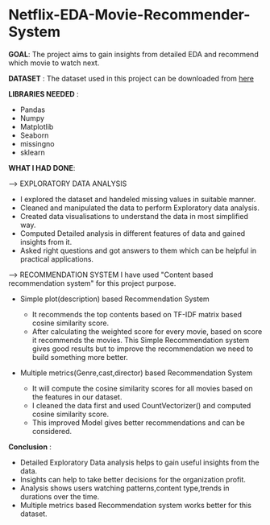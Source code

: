 # Netflix-EDA-Movie-Recommender-System
**GOAL**: The project aims to gain insights from detailed EDA and recommend which movie to watch next.

**DATASET** : The dataset used in this project can be downloaded from [here](https://www.kaggle.com/shivamb/netflix-shows)

**LIBRARIES NEEDED** : 

- Pandas
- Numpy
- Matplotlib
- Seaborn
- missingno
- sklearn


**WHAT I HAD DONE**:

--> EXPLORATORY DATA ANALYSIS
- I explored the dataset and handeled missing values in suitable manner.
- Cleaned and manipulated the data to perform Exploratory data analysis.
- Created data visualisations to understand the data in most simplified way.
- Computed Detailed analysis in different features of data and gained insights from it.
- Asked right questions and got answers to them which can be helpful in practical applications.

--> RECOMMENDATION SYSTEM
     I have used "Content based recommendation system" for this project purpose.

- Simple plot(description) based Recommendation System
  
  - It recommends the top contents based on TF-IDF matrix based cosine similarity score.
  - After calculating the weighted score for every movie, based on score it recommends the movies. This Simple Recommendation system gives good results but to improve the 
  recommendation we need to build something more better.
  
- Multiple metrics(Genre,cast,director) based Recommendation System
 
  - It will compute the cosine similarity scores for all movies based on the features in our dataset.
  - I cleaned the data first and used CountVectorizer() and computed cosine similarity score.
  - This improved Model gives better recommendations and can be considered.
  
  
**Conclusion** :
- Detailed Exploratory Data analysis helps to gain useful insights from the data.
- Insights can help to take better decisions for the organization profit.
- Analysis shows users watching patterns,content type,trends in durations over the time.
- Multiple metrics based Recommendation system works better for this dataset.
